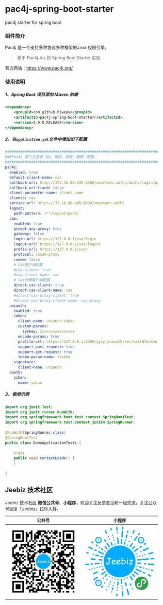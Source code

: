 # pac4j-spring-boot-starter

pac4j starter for spring boot

### 组件简介

Pac4j 是一个支持多种协议多种框架的Java 权限引擎。

> 基于 Pac4j 4.x 的 Spring Boot Starter 实现

官方网站：https://www.pac4j.org/

### 使用说明

##### 1、Spring Boot 项目添加 Maven 依赖

``` xml
<dependency>
	<groupId>com.github.hiwepy</groupId>
	<artifactId>pac4j-spring-boot-starter</artifactId>
	<version>2.0.0.RELEASE</version>
</dependency>
```

##### 2、在`application.yml`文件中增加如下配置

```yaml
################################################################################################################  
###Pac4j 第三方登录（QQ、微信、易班、康赛）配置：  
################################################################################################################
pac4j:
  enabled: true
  default-client-name: cas
  callback-url: http://172.16.88.245:8088/smartedu-authz/authz/login/pac4j?client_name=uniauth&proxy=false
  callback-url-fixed: false
  client-parameter-name: client_name
  clients: cas
  service-url: http://172.16.88.245:8088/smartedu-authz
  logout:
    path-pattern: /**/logout/pac4j
  cas:
    enabled: true
    accept-any-proxy: true
    gateway: false
    login-url: https://127.0.0.1/sso/login
    logout-url: https://127.0.0.1/sso/logout
    prefix-url: https://127.0.0.1/sso/
    protocol: cas20-proxy
    renew: false
    # Cas客户端配置
    #cas-client: true
    #cas-client-name: cas
    # Cas代理客户端配置
    direct-cas-client: true
    direct-cas-client-name: cas
    #direct-cas-proxy-client: true
    #direct-cas-proxy-client-name: cas-proxy
  uniauth:
    enabled: true
    token:
      client-name: uniauth-token
      custom-params:
        syskey: xxxxxxxxxxxxxxxx
      encode-params: true
      profile-url: https://127.0.0.1:8080/yyxy_uniauth/ser/vaildTocken.action
      support-post-request: true
      support-get-request: true
      token-param-name: tocken
    signature:
      client-name: uniauth
  oauth:
    yiban:
      name: yiban
```

##### 3、使用示例

```java
import org.junit.Test;
import org.junit.runner.RunWith;
import org.springframework.boot.test.context.SpringBootTest;
import org.springframework.test.context.junit4.SpringRunner;

@RunWith(SpringRunner.class)
@SpringBootTest
public class DemoApplicationTests {

    @Test
    public void contextLoads() {
    }

}

```

## Jeebiz 技术社区

Jeebiz 技术社区 **微信公共号**、**小程序**，欢迎关注反馈意见和一起交流，关注公众号回复「Jeebiz」拉你入群。

|公共号|小程序|
|---|---|
| ![](https://raw.githubusercontent.com/hiwepy/static/main/images/qrcode_for_gh_1d965ea2dfd1_344.jpg)| ![](https://raw.githubusercontent.com/hiwepy/static/main/images/gh_09d7d00da63e_344.jpg)|


